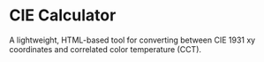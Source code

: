 # CIE Calculator
A lightweight, HTML-based tool for converting between CIE 1931 xy coordinates and correlated color temperature (CCT).